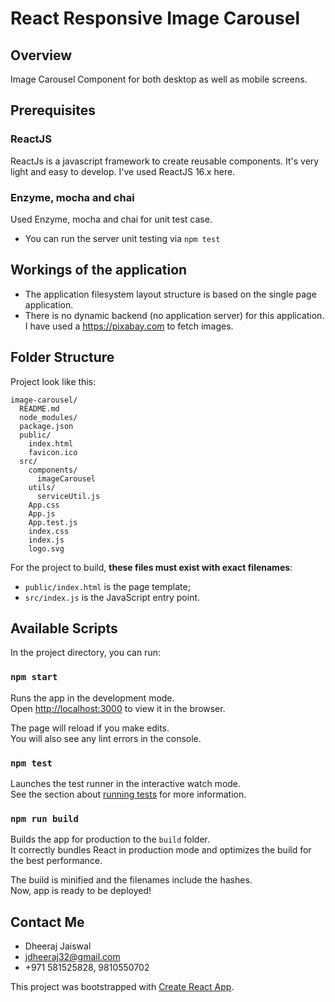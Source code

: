 # React Responsive Image Carousel

## Overview
Image Carousel Component for both desktop as well as mobile screens.

## Prerequisites

### ReactJS
ReactJs is a javascript framework to create reusable components. It's very light and easy to develop. I've used ReactJS 16.x here.

### Enzyme, mocha and chai
Used Enzyme, mocha and chai for unit test case.
- You can run the server unit testing via `npm test`

## Workings of the application

- The application filesystem layout structure is based on the single page application.
- There is no dynamic backend (no application server) for this application. I have used a https://pixabay.com to fetch images.

## Folder Structure
Project look like this:

```
image-carousel/
  README.md
  node_modules/
  package.json
  public/
    index.html
    favicon.ico
  src/
    components/
      imageCarousel
    utils/
      serviceUtil.js
    App.css
    App.js
    App.test.js
    index.css
    index.js
    logo.svg
```

For the project to build, **these files must exist with exact filenames**:

- `public/index.html` is the page template;
- `src/index.js` is the JavaScript entry point.

## Available Scripts

In the project directory, you can run:

### `npm start`

Runs the app in the development mode.<br>
Open [http://localhost:3000](http://localhost:3000) to view it in the browser.

The page will reload if you make edits.<br>
You will also see any lint errors in the console.

### `npm test`

Launches the test runner in the interactive watch mode.<br>
See the section about [running tests](#running-tests) for more information.

### `npm run build`

Builds the app for production to the `build` folder.<br>
It correctly bundles React in production mode and optimizes the build for the best performance.

The build is minified and the filenames include the hashes.<br>
Now, app is ready to be deployed!

## Contact Me
- Dheeraj Jaiswal
- jdheeraj32@gmail.com
- +971 581525828, 9810550702

This project was bootstrapped with [Create React App](https://github.com/facebook/create-react-app).

